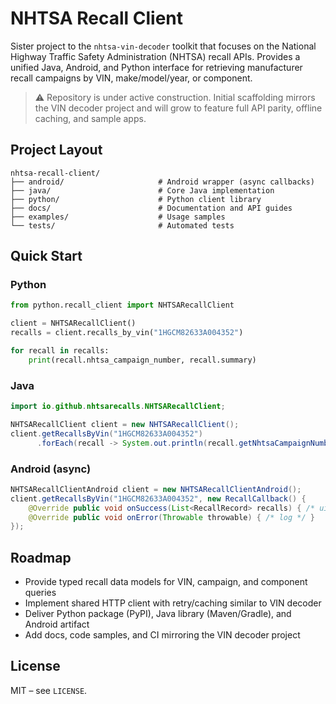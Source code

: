 # NHTSA Recall Client

Sister project to the `nhtsa-vin-decoder` toolkit that focuses on the National Highway Traffic Safety Administration (NHTSA) recall APIs. Provides a unified Java, Android, and Python interface for retrieving manufacturer recall campaigns by VIN, make/model/year, or component.

> ⚠️ Repository is under active construction. Initial scaffolding mirrors the VIN decoder project and will grow to feature full API parity, offline caching, and sample apps.

## Project Layout

```
nhtsa-recall-client/
├── android/                     # Android wrapper (async callbacks)
├── java/                        # Core Java implementation
├── python/                      # Python client library
├── docs/                        # Documentation and API guides
├── examples/                    # Usage samples
└── tests/                       # Automated tests
```

## Quick Start

### Python

```python
from python.recall_client import NHTSARecallClient

client = NHTSARecallClient()
recalls = client.recalls_by_vin("1HGCM82633A004352")

for recall in recalls:
    print(recall.nhtsa_campaign_number, recall.summary)
```

### Java

```java
import io.github.nhtsarecalls.NHTSARecallClient;

NHTSARecallClient client = new NHTSARecallClient();
client.getRecallsByVin("1HGCM82633A004352")
      .forEach(recall -> System.out.println(recall.getNhtsaCampaignNumber()));
```

### Android (async)

```java
NHTSARecallClientAndroid client = new NHTSARecallClientAndroid();
client.getRecallsByVin("1HGCM82633A004352", new RecallCallback() {
    @Override public void onSuccess(List<RecallRecord> recalls) { /* ui update */ }
    @Override public void onError(Throwable throwable) { /* log */ }
});
```

## Roadmap

- Provide typed recall data models for VIN, campaign, and component queries
- Implement shared HTTP client with retry/caching similar to VIN decoder
- Deliver Python package (PyPI), Java library (Maven/Gradle), and Android artifact
- Add docs, code samples, and CI mirroring the VIN decoder project

## License

MIT – see `LICENSE`.
